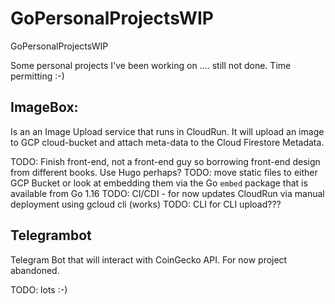 # GoPersonalProjectsWIP
GoPersonalProjectsWIP


Some personal projects I've been working on .... still not done. Time permitting :-)


## ImageBox:

Is an an Image Upload service that runs in CloudRun. It will upload an image to GCP cloud-bucket and attach meta-data to the Cloud Firestore Metadata. 

TODO: Finish front-end, not a front-end guy so borrowing front-end design from different books. Use Hugo perhaps?
TODO: move static files to either GCP Bucket or look at embedding them via the Go `embed` package that is available from Go 1.16
TODO: CI/CDI - for now updates CloudRun via manual deployment using gcloud cli (works)
TODO: CLI for CLI upload???


## Telegrambot

Telegram Bot that will interact with CoinGecko API. For now project abandoned. 

TODO: lots :-)



